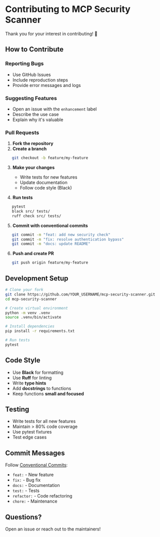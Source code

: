 # Contributing to MCP Security Scanner

Thank you for your interest in contributing! 🎉

## How to Contribute

### Reporting Bugs
- Use GitHub Issues
- Include reproduction steps
- Provide error messages and logs

### Suggesting Features
- Open an issue with the `enhancement` label
- Describe the use case
- Explain why it's valuable

### Pull Requests

1. **Fork the repository**
2. **Create a branch**
```bash
   git checkout -b feature/my-feature
```

3. **Make your changes**
   - Write tests for new features
   - Update documentation
   - Follow code style (Black)

4. **Run tests**
```bash
   pytest
   black src/ tests/
   ruff check src/ tests/
```

5. **Commit with conventional commits**
```bash
   git commit -m "feat: add new security check"
   git commit -m "fix: resolve authentication bypass"
   git commit -m "docs: update README"
```

6. **Push and create PR**
```bash
   git push origin feature/my-feature
```

## Development Setup
```bash
# Clone your fork
git clone https://github.com/YOUR_USERNAME/mcp-security-scanner.git
cd mcp-security-scanner

# Create virtual environment
python -m venv .venv
source .venv/bin/activate

# Install dependencies
pip install -r requirements.txt

# Run tests
pytest
```

## Code Style

- Use **Black** for formatting
- Use **Ruff** for linting
- Write **type hints**
- Add **docstrings** to functions
- Keep functions **small and focused**

## Testing

- Write tests for all new features
- Maintain > 80% code coverage
- Use pytest fixtures
- Test edge cases

## Commit Messages

Follow [Conventional Commits](https://www.conventionalcommits.org/):

- `feat:` - New feature
- `fix:` - Bug fix
- `docs:` - Documentation
- `test:` - Tests
- `refactor:` - Code refactoring
- `chore:` - Maintenance

## Questions?

Open an issue or reach out to the maintainers!
